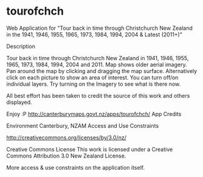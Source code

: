 tourofchch
==========

Web Application for "Tour back in time through Christchurch New Zealand in the 1941, 1946, 1955, 1965, 1973, 1984, 1994, 2004 &amp; Latest (2011+)"

Description

Tour back in time through Christchurch New Zealand in 1941, 1946, 1955, 1965, 1973, 1984, 1994, 2004 and 2011. Map shows older aerial imagery. Pan around the map by clicking and dragging the map surface. Alternatively click on each picture to show an area of interest. You can turn off/on individual layers. Try turning on the Imagery to see what is there now.

All best effort has been taken to credit the source of this work and others displayed.

Enjoy :P
http://canterburymaps.govt.nz/apps/tourofchch/
App Credits

Environment Canterbury, NZAM
Access and Use Constraints

http://creativecommons.org/licenses/by/3.0/nz/

Creative Commons License
This work is licensed under a Creative Commons Attribution 3.0 New Zealand License.

More access & use constraints on the application itself.
